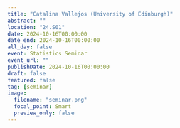 ```yaml
---
title: "Catalina Vallejos (University of Edinburgh)"
abstract: ""
location: "24.S01"
date: 2024-10-16T00:00:00
date_end: 2024-10-16T00:00:00
all_day: false
event: Statistics Seminar
event_url: ""
publishDate: 2024-10-16T00:00:00
draft: false
featured: false
tag: [seminar]
image:
  filename: "seminar.png"
  focal_point: Smart
  preview_only: false
---
```

